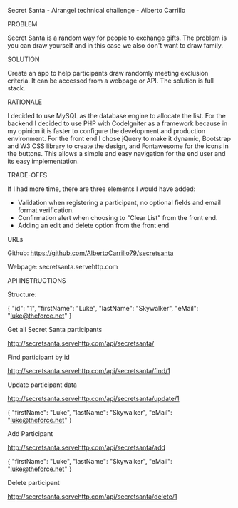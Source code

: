 Secret Santa - Airangel technical challenge - Alberto Carrillo

PROBLEM

Secret Santa is a random way for people to exchange gifts. The problem is you can draw yourself and in this case we also don't want to draw family.

SOLUTION

Create an app to help participants draw randomly meeting exclusion criteria. It can be accessed from a webpage or API.
The solution is full stack.

RATIONALE

I decided to use MySQL as the database engine to allocate the list. For the backend I decided to use PHP with CodeIgniter as a framework because in my opinion it is faster to configure the development and production environment.
For the front end I chose jQuery to make it dynamic, Bootstrap and W3 CSS library to create the design, and Fontawesome for the icons in the buttons. This allows a simple and easy navigation for the end user and its easy implementation.

TRADE-OFFS

If I had more time, there are three elements I would have added:

* Validation when registering a participant, no optional fields and email format verification.
* Confirmation alert when choosing to "Clear List" from the front end.
* Adding an edit and delete option from the front end

URLs

Github: https://github.com/AlbertoCarrillo79/secretsanta

Webpage: secretsanta.servehttp.com

API INSTRUCTIONS

Structure:

{
  "id": "1",
  "firstName": "Luke",
  "lastName": "Skywalker",
  "eMail": "luke@theforce.net"
}


Get all Secret Santa participants

http://secretsanta.servehttp.com/api/secretsanta/

Find participant by id

http://secretsanta.servehttp.com/api/secretsanta/find/1

Update participant data

http://secretsanta.servehttp.com/api/secretsanta/update/1

{
  "firstName": "Luke",
  "lastName": "Skywalker",
  "eMail": "luke@theforce.net"
}

Add Participant

http://secretsanta.servehttp.com/api/secretsanta/add

{
  "firstName": "Luke",
  "lastName": "Skywalker",
  "eMail": "luke@theforce.net"
}

Delete participant

http://secretsanta.servehttp.com/api/secretsanta/delete/1
